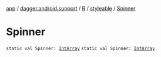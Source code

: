 [app](../../../index.md) / [dagger.android.support](../../index.md) / [R](../index.md) / [styleable](index.md) / [Spinner](./-spinner.md)

# Spinner

`static val Spinner: `[`IntArray`](https://kotlinlang.org/api/latest/jvm/stdlib/kotlin/-int-array/index.html)
`static val Spinner: `[`IntArray`](https://kotlinlang.org/api/latest/jvm/stdlib/kotlin/-int-array/index.html)